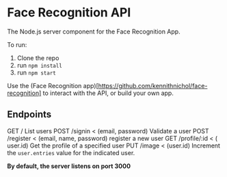 # Face Recognition API

The Node.js server component for the Face Recognition App.

To run:
1. Clone the repo
2. run `npm install`
3. run `npm start`

Use the (Face Recognition app)[https://github.com/kennithnichol/face-recognition] to interact with the API, or build your own app.

## Endpoints
GET /
  List users
POST /signin < (email, password)
  Validate a user
POST /register < (email, name, password)
  register a new user
GET /profile/:id < ( user.id)
  Get the profile of a specified user
PUT /image < (user.id)
  Increment the `user.entries` value for the indicated user.

**By default, the server listens on port 3000**
